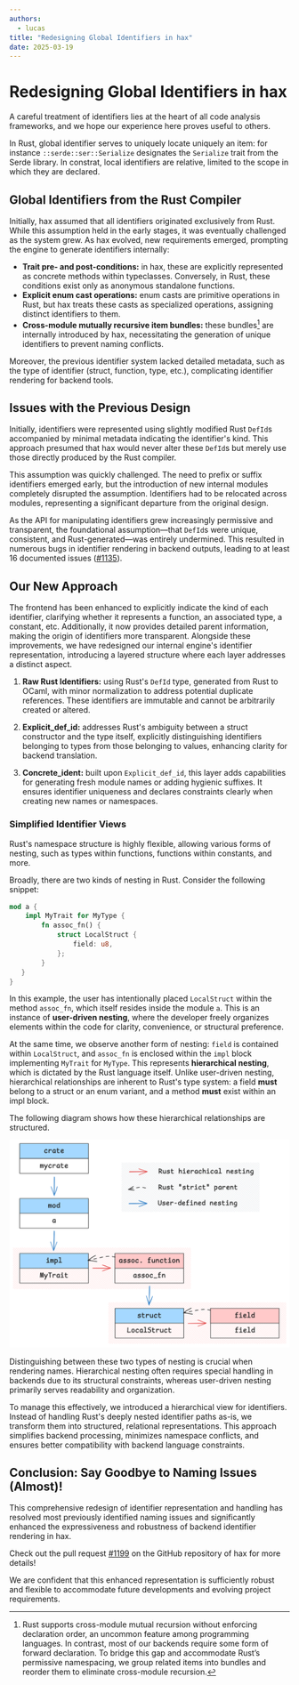 ```yaml
---
authors:
  - lucas
title: "Redesigning Global Identifiers in hax"
date: 2025-03-19
---
```


# Redesigning Global Identifiers in hax

A careful treatment of identifiers lies at the heart of all code analysis frameworks, and we hope our experience here proves useful to others.

In Rust, global identifier serves to uniquely locate uniquely an item: for instance `::serde::ser::Serialize` designates the `Serialize` trait from the Serde library. In constrat, local identifiers are relative, limited to the scope in which they are declared.

## Global Identifiers from the Rust Compiler

Initially, hax assumed that all identifiers originated exclusively from Rust. While this assumption held in the early stages, it was eventually challenged as the system grew. As hax evolved, new requirements emerged, prompting the engine to generate identifiers internally:

- **Trait pre- and post-conditions:** in hax, these are explicitly represented as concrete methods within typeclasses. Conversely, in Rust, these conditions exist only as anonymous standalone functions.
- **Explicit enum cast operations:** enum casts are primitive operations in Rust, but hax treats these casts as specialized operations, assigning distinct identifiers to them.
- **Cross-module mutually recursive item bundles:** these bundles[^1] are internally introduced by hax, necessitating the generation of unique identifiers to prevent naming conflicts.

[^1]: Rust supports cross-module mutual recursion without enforcing declaration order, an uncommon feature among programming languages. In contrast, most of our backends require some form of forward declaration. To bridge this gap and accommodate Rust’s permissive namespacing, we group related items into bundles and reorder them to eliminate cross-module recursion.

Moreover, the previous identifier system lacked detailed metadata, such as the type of identifier (struct, function, type, etc.), complicating identifier rendering for backend tools.

## Issues with the Previous Design

Initially, identifiers were represented using slightly modified Rust `DefId`s accompanied by minimal metadata indicating the identifier's kind. This approach presumed that hax would never alter these `DefId`s but merely use those directly produced by the Rust compiler.

This assumption was quickly challenged. The need to prefix or suffix identifiers emerged early, but the introduction of new internal modules completely disrupted the assumption. Identifiers had to be relocated across modules, representing a significant departure from the original design.

As the API for manipulating identifiers grew increasingly permissive and transparent, the foundational assumption—that `DefId`s were unique, consistent, and Rust-generated—was entirely undermined. This resulted in numerous bugs in identifier rendering in backend outputs, leading to at least 16 documented issues ([#1135](https://github.com/cryspen/hax/issues/1135)).

## Our New Approach

The frontend has been enhanced to explicitly indicate the kind of each identifier, clarifying whether it represents a function, an associated type, a constant, etc. Additionally, it now provides detailed parent information, making the origin of identifiers more transparent. Alongside these improvements, we have redesigned our internal engine's identifier representation, introducing a layered structure where each layer addresses a distinct aspect.

1. **Raw Rust Identifiers:** using Rust's `DefId` type, generated from Rust to OCaml, with minor normalization to address potential duplicate references. These identifiers are immutable and cannot be arbitrarily created or altered.

2. **Explicit_def_id:** addresses Rust's ambiguity between a struct constructor and the type itself, explicitly distinguishing identifiers belonging to types from those belonging to values, enhancing clarity for backend translation.

3. **Concrete_ident:** built upon `Explicit_def_id`, this layer adds capabilities for generating fresh module names or adding hygienic suffixes. It ensures identifier uniqueness and declares constraints clearly when creating new names or namespaces.

### Simplified Identifier Views

Rust's namespace structure is highly flexible, allowing various forms of nesting, such as types within functions, functions within constants, and more.

Broadly, there are two kinds of nesting in Rust. Consider the following snippet:

```rust
mod a {
    impl MyTrait for MyType {
        fn assoc_fn() {
            struct LocalStruct {
                field: u8,
            };
        }
   }
}
```

In this example, the user has intentionally placed `LocalStruct` within the method `assoc_fn`, which itself resides inside the module `a`. This is an instance of **user-driven nesting**, where the developer freely organizes elements within the code for clarity, convenience, or structural preference.

At the same time, we observe another form of nesting: `field` is contained within `LocalStruct`, and `assoc_fn` is enclosed within the `impl` block implementing `MyTrait` for `MyType`. This represents **hierarchical nesting**, which is dictated by the Rust language itself. Unlike user-driven nesting, hierarchical relationships are inherent to Rust's type system: a field **must** belong to a struct or an enum variant, and a method **must** exist within an impl block.

The following diagram shows how these hierarchical relationships are structured.

![](name-example.excalidraw.png)

Distinguishing between these two types of nesting is crucial when rendering names. Hierarchical nesting often requires special handling in backends due to its structural constraints, whereas user-driven nesting primarily serves readability and organization.


To manage this effectively, we introduced a hierarchical view for identifiers. Instead of handling Rust's deeply nested identifier paths as-is, we transform them into structured, relational representations. This approach simplifies backend processing, minimizes namespace conflicts, and ensures better compatibility with backend language constraints.

## Conclusion: Say Goodbye to Naming Issues (Almost)!

This comprehensive redesign of identifier representation and handling has resolved most previously identified naming issues and significantly enhanced the expressiveness and robustness of backend identifier rendering in hax.

Check out the pull request [#1199](https://github.com/cryspen/hax/pull/1199) on the GitHub repository of hax for more details!

We are confident that this enhanced representation is sufficiently robust and flexible to accommodate future developments and evolving project requirements.
